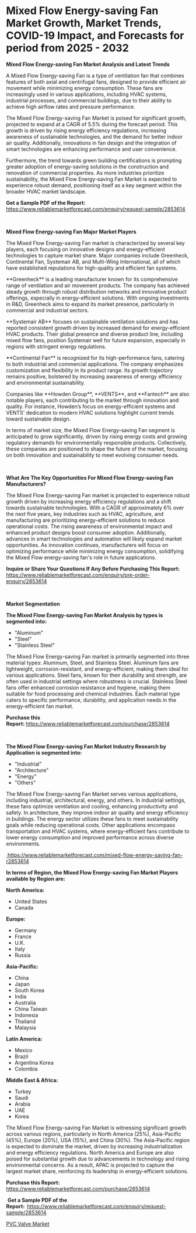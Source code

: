 <p><h1>Mixed Flow Energy-saving Fan Market Growth, Market Trends, COVID-19 Impact, and Forecasts for period from 2025 - 2032</h1></p><p><strong>Mixed Flow Energy-saving Fan Market Analysis and Latest Trends</strong></p>
<p><p>A Mixed Flow Energy-saving Fan is a type of ventilation fan that combines features of both axial and centrifugal fans, designed to provide efficient air movement while minimizing energy consumption. These fans are increasingly used in various applications, including HVAC systems, industrial processes, and commercial buildings, due to their ability to achieve high airflow rates and pressure performance.</p><p>The Mixed Flow Energy-saving Fan Market is poised for significant growth, projected to expand at a CAGR of 5.5% during the forecast period. This growth is driven by rising energy efficiency regulations, increasing awareness of sustainable technologies, and the demand for better indoor air quality. Additionally, innovations in fan design and the integration of smart technologies are enhancing performance and user convenience. </p><p>Furthermore, the trend towards green building certifications is prompting greater adoption of energy-saving solutions in the construction and renovation of commercial properties. As more industries prioritize sustainability, the Mixed Flow Energy-saving Fan Market is expected to experience robust demand, positioning itself as a key segment within the broader HVAC market landscape.</p></p>
<p><strong>Get a Sample PDF of the Report:&nbsp;</strong> <a href="https://www.reliablemarketforecast.com/enquiry/request-sample/2853614?utm_campaign=3357&utm_medium=2&utm_source=Github&utm_content=ia&utm_term=12032025&utm_id=mixed-flow-energy-saving-fan">https://www.reliablemarketforecast.com/enquiry/request-sample/2853614</a></p>
<p>&nbsp;</p>
<p><strong>Mixed Flow Energy-saving Fan Major Market Players</strong></p>
<p><p>The Mixed Flow Energy-saving Fan market is characterized by several key players, each focusing on innovative designs and energy-efficient technologies to capture market share. Major companies include Greenheck, Continental Fan, Systemair AB, and Multi-Wing International, all of which have established reputations for high-quality and efficient fan systems.</p><p>**Greenheck** is a leading manufacturer known for its comprehensive range of ventilation and air movement products. The company has achieved steady growth through robust distribution networks and innovative product offerings, especially in energy-efficient solutions. With ongoing investments in R&D, Greenheck aims to expand its market presence, particularly in commercial and industrial sectors.</p><p>**Systemair AB** focuses on sustainable ventilation solutions and has reported consistent growth driven by increased demand for energy-efficient HVAC products. Their global presence and diverse product line, including mixed flow fans, position Systemair well for future expansion, especially in regions with stringent energy regulations.</p><p>**Continental Fan** is recognized for its high-performance fans, catering to both industrial and commercial applications. The company emphasizes customization and flexibility in its product range. Its growth trajectory remains positive, bolstered by increasing awareness of energy efficiency and environmental sustainability.</p><p>Companies like **Howden Group**, **VENTS**, and **Fantech** are also notable players, each contributing to the market through innovation and quality. For instance, Howden’s focus on energy-efficient systems and VENTS' dedication to modern HVAC solutions highlight current trends toward sustainable design.</p><p>In terms of market size, the Mixed Flow Energy-saving Fan segment is anticipated to grow significantly, driven by rising energy costs and growing regulatory demands for environmentally responsible products. Collectively, these companies are positioned to shape the future of the market, focusing on both innovation and sustainability to meet evolving consumer needs.</p></p>
<p>&nbsp;</p>
<p><strong>What Are The Key Opportunities For Mixed Flow Energy-saving Fan Manufacturers?</strong></p>
<p><p>The Mixed Flow Energy-saving Fan market is projected to experience robust growth driven by increasing energy efficiency regulations and a shift towards sustainable technologies. With a CAGR of approximately 6% over the next five years, key industries such as HVAC, agriculture, and manufacturing are prioritizing energy-efficient solutions to reduce operational costs. The rising awareness of environmental impact and enhanced product designs boost consumer adoption. Additionally, advances in smart technologies and automation will likely expand market opportunities. As innovation continues, manufacturers will focus on optimizing performance while minimizing energy consumption, solidifying the Mixed Flow energy-saving fan's role in future applications.</p></p>
<p><strong>Inquire or Share Your Questions If Any Before Purchasing This Report:</strong> <a href="https://www.reliablemarketforecast.com/enquiry/pre-order-enquiry/2853614?utm_campaign=3357&utm_medium=2&utm_source=Github&utm_content=ia&utm_term=12032025&utm_id=mixed-flow-energy-saving-fan">https://www.reliablemarketforecast.com/enquiry/pre-order-enquiry/2853614</a></p>
<p>&nbsp;</p>
<p><strong>Market Segmentation</strong></p>
<p><strong>The Mixed Flow Energy-saving Fan Market Analysis by types is segmented into:</strong></p>
<p><ul><li>"Aluminum"</li><li>"Steel"</li><li>"Stainless Steel"</li></ul></p>
<p><p>The Mixed Flow Energy-saving Fan market is primarily segmented into three material types: Aluminum, Steel, and Stainless Steel. Aluminum fans are lightweight, corrosion-resistant, and energy-efficient, making them ideal for various applications. Steel fans, known for their durability and strength, are often used in industrial settings where robustness is crucial. Stainless Steel fans offer enhanced corrosion resistance and hygiene, making them suitable for food processing and chemical industries. Each material type caters to specific performance, durability, and application needs in the energy-efficient fan market.</p></p>
<p><strong>Purchase this Report:&nbsp;</strong><a href="https://www.reliablemarketforecast.com/purchase/2853614?utm_campaign=3357&utm_medium=2&utm_source=Github&utm_content=ia&utm_term=12032025&utm_id=mixed-flow-energy-saving-fan">https://www.reliablemarketforecast.com/purchase/2853614</a></p>
<p>&nbsp;</p>
<p><strong>The Mixed Flow Energy-saving Fan Market Industry Research by Application is segmented into:</strong></p>
<p><ul><li>"Industrial"</li><li>"Architecture"</li><li>"Energy"</li><li>"Others"</li></ul></p>
<p><p>The Mixed Flow Energy-saving Fan Market serves various applications, including industrial, architectural, energy, and others. In industrial settings, these fans optimize ventilation and cooling, enhancing productivity and safety. In architecture, they improve indoor air quality and energy efficiency in buildings. The energy sector utilizes these fans to meet sustainability goals while reducing operational costs. Other applications encompass transportation and HVAC systems, where energy-efficient fans contribute to lower energy consumption and improved performance across diverse environments.</p></p>
<p><a href="https://www.reliablemarketforecast.com/mixed-flow-energy-saving-fan-r2853614?utm_campaign=3357&utm_medium=2&utm_source=Github&utm_content=ia&utm_term=12032025&utm_id=mixed-flow-energy-saving-fan">&nbsp;https://www.reliablemarketforecast.com/mixed-flow-energy-saving-fan-r2853614</a></p>
<p><strong>In terms of Region, the Mixed Flow Energy-saving Fan Market Players available by Region are:</strong></p>
<p>
    <p> <strong> North America: </strong>
        <ul>
            <li>United States</li>
            <li>Canada</li>
        </ul>
        </p> 
    <p> <strong> Europe: </strong>
        <ul>
            <li>Germany</li>
            <li>France</li>
            <li>U.K.</li>
            <li>Italy</li>
            <li>Russia</li>
        </ul>
        </p> 
    <p> <strong> Asia-Pacific: </strong>
        <ul>
            <li>China</li>
            <li>Japan</li>
            <li>South Korea</li>
            <li>India</li>
            <li>Australia</li>
            <li>China Taiwan</li>
            <li>Indonesia</li>
            <li>Thailand</li>
            <li>Malaysia</li>
        </ul>
        </p> 
    <p> <strong> Latin America: </strong>
        <ul>
            <li>Mexico</li>
            <li>Brazil</li>
            <li>Argentina Korea</li>
            <li>Colombia</li>
        </ul>
        </p> 
    <p> <strong> Middle East & Africa: </strong>
        <ul>
            <li>Turkey</li>
            <li>Saudi</li>
            <li>Arabia</li>
            <li>UAE</li>
            <li>Korea</li>
        </ul>
    </p>
    </p>
<p><p>The Mixed Flow Energy-saving Fan Market is witnessing significant growth across various regions, particularly in North America (25%), Asia-Pacific (45%), Europe (20%), USA (15%), and China (30%). The Asia-Pacific region is expected to dominate the market, driven by increasing industrialization and energy efficiency regulations. North America and Europe are also poised for substantial growth due to advancements in technology and rising environmental concerns. As a result, APAC is projected to capture the largest market share, reinforcing its leadership in energy-efficient solutions.</p></p>
<p><strong>Purchase this Report: </strong><a href="https://www.reliablemarketforecast.com/purchase/2853614?utm_campaign=3357&utm_medium=2&utm_source=Github&utm_content=ia&utm_term=12032025&utm_id=mixed-flow-energy-saving-fan">https://www.reliablemarketforecast.com/purchase/2853614</a></p>
<p>&nbsp;<strong>Get a Sample PDF of the Report:&nbsp;&nbsp;</strong><a href="https://www.reliablemarketforecast.com/enquiry/request-sample/2853614?utm_campaign=3357&utm_medium=2&utm_source=Github&utm_content=ia&utm_term=12032025&utm_id=mixed-flow-energy-saving-fan">https://www.reliablemarketforecast.com/enquiry/request-sample/2853614</a></p>
<p><strong></strong></p>
<p><p><a href="https://github.com/kimberjam0i/Market-Research-Report-List-1/blob/main/pvc-valve-market.md?utm_campaign=3357&utm_medium=2&utm_source=Github&utm_content=ia&utm_term=12032025&utm_id=mixed-flow-energy-saving-fan">PVC Valve Market</a></p></p>